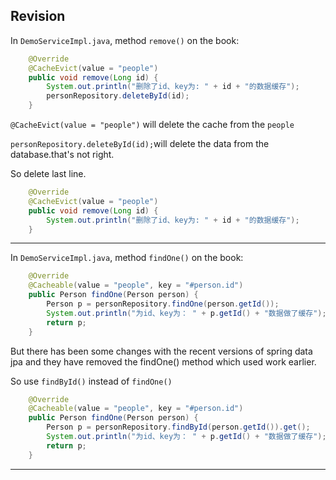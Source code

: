 ## Revision

In `DemoServiceImpl.java`, method `remove()` on the book:

```java
    @Override
    @CacheEvict(value = "people")
    public void remove(Long id) {
        System.out.println("删除了id、key为: " + id + "的数据缓存");
        personRepository.deleteById(id);
    }
```
`@CacheEvict(value = "people")` will delete the cache from the `people`

`personRepository.deleteById(id);`will delete the data from the database.that's not right.

So delete last line.

```java
    @Override
    @CacheEvict(value = "people")
    public void remove(Long id) {
        System.out.println("删除了id、key为: " + id + "的数据缓存");
    }
```

---

In `DemoServiceImpl.java`, method `findOne()` on the book:

```java
    @Override
    @Cacheable(value = "people", key = "#person.id")
    public Person findOne(Person person) {
        Person p = personRepository.findOne(person.getId());
        System.out.println("为id、key为： " + p.getId() + "数据做了缓存");
        return p;
    }
```

But there has been some changes with the recent versions of spring data jpa and they have removed the findOne() method which used work earlier.

So use `findById()` instead of `findOne()`
```java
    @Override
    @Cacheable(value = "people", key = "#person.id")
    public Person findOne(Person person) {
        Person p = personRepository.findById(person.getId()).get();
        System.out.println("为id、key为： " + p.getId() + "数据做了缓存");
        return p;
    }
```

---